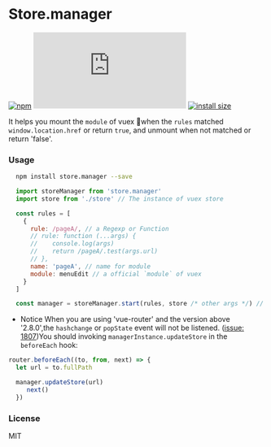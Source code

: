 # Store.manager

[![npm](https://img.shields.io/npm/v/store.manager.svg)](https://www.npmjs.com/package/store.manager) [![size](http://img.badgesize.io/https://cdn.jsdelivr.net/npm/store.manager/dist/store.manager.umd.js?compression=gzip)](http://img.badgesize.io/https://cdn.jsdelivr.net/npm/store.manager/dist/store.manager.umd.js) [![install size](https://packagephobia.now.sh/badge?p=store.manager)](https://packagephobia.now.sh/result?p=store.manager)

It helps you mount the `module` of vuex when the `rules` matched `window.location.href` or return `true`, and unmount when not matched or return 'false'.

### Usage

```Bash
  npm install store.manager --save
```

```JavaScript
  import storeManager from 'store.manager'
  import store from './store' // The instance of vuex store

  const rules = [
    {
      rule: /pageA/, // a Regexp or Function
      // rule: function (...args) {
      //    console.log(args)
      //    return /pageA/.test(args.url)
      // },
      name: 'pageA', // name for module
      module: menuEdit // a official `module` of vuex
    }
  ]

  const manager = storeManager.start(rules, store /* other args */) // that's all!
```
* Notice
When you are using 'vue-router' and the version above '2.8.0',the `hashchange` or `popState` event will not be listened. ([issue: 1807](https://github.com/vuejs/vue-router/issues/1807#issuecomment-336494269))You should invoking `managerInstance.updateStore` in the `beforeEach` hook:

```JavaScript
router.beforeEach((to, from, next) => {
  let url = to.fullPath

  manager.updateStore(url)
     next()
  })
```

### License

MIT
